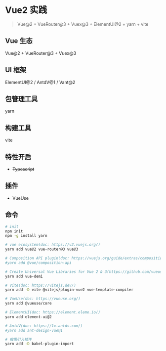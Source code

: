 # Vue2 实践

> Vue@2 + VueRouter@3 + Vuex@3 + ElementUI@2 + yarn + vite

## Vue 生态

Vue@2 + VueRouter@3 + Vuex@3

## UI 框架

ElementUI@2 / AntdV@1 / Vant@2

## 包管理工具

yarn

## 构建工具

vite

## 特性开启

+ ~~Typescript~~

## 插件

+ VueUse

## 命令

```bash
# init
npm init
npm -g install yarn

# vue ecosystem(doc: https://v2.vuejs.org/)
yarn add vue@2 vue-router@3 vue@3

# Composition API plugin(doc: https://vuejs.org/guide/extras/composition-api-faq.html)
#yarn add @vue/composition-api

# Create Universal Vue Libraries for Vue 2 & 3(https://github.com/vueuse/vue-demi)
yarn add vue-demi

# Vite(doc: https://vitejs.dev/)
yarn add -D vite @vitejs/plugin-vue2 vue-template-compiler

# VueUse(doc: https://vueuse.org/)
yarn add @vueuse/core

# ElementUI(doc: https://element.eleme.io/)
yarn add element-ui@2

# AntdV(doc: https://1x.antdv.com/)
#yarn add ant-design-vue@1

# 按需引入插件
yarn add -D babel-plugin-import
```
